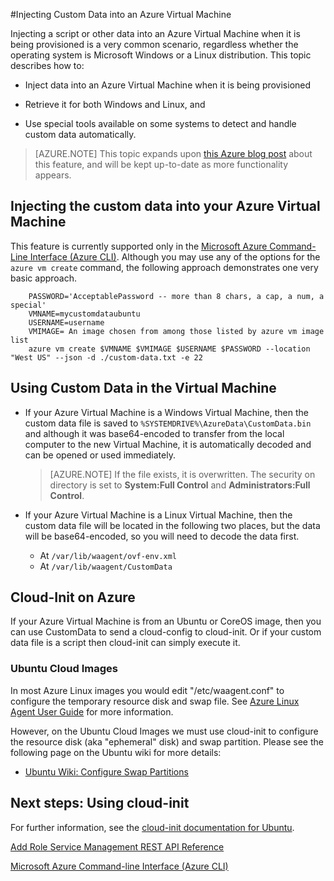 <properties
	pageTitle="Injecting Custom Data into Azure Virtual Machines"
	description="This topic describes how to inject custom data into an Azure Virtual Machine when the instance is created and how to locate the custom data on either Windows or Linux."
	services="virtual-machines"
	documentationCenter=""
	authors="squillace"
	manager="timlt"
	editor="tysonn"/>

<tags
	ms.service="virtual-machines"
	ms.workload="infrastructure-services"
	ms.tgt_pltfrm="vm-windows"
	ms.devlang="na"
	ms.topic="article"
	ms.date="04/07/2015"
	ms.author="rasquill"/>


#Injecting Custom Data into an Azure Virtual Machine

Injecting a script or other data into an Azure Virtual Machine when it is being provisioned is a very common scenario, regardless whether the operating system is Microsoft Windows or a Linux distribution. This topic describes how to:

- Inject data into an Azure Virtual Machine when it is being provisioned

- Retrieve it for both Windows and Linux, and

- Use special tools available on some systems to detect and handle custom data automatically.

> [AZURE.NOTE] This topic expands upon [this Azure blog post](http://azure.microsoft.com/blog/2014/04/21/custom-data-and-cloud-init-on-windows-azure/) about this feature, and will be kept up-to-date as more functionality appears.

## Injecting the custom data into your Azure Virtual Machine

This feature is currently supported only in the [Microsoft Azure Command-Line Interface (Azure CLI)](https://github.com/Azure/azure-xplat-cli). Although you may use any of the options for the `azure vm create` command, the following approach demonstrates one very basic approach.

```
    PASSWORD='AcceptablePassword -- more than 8 chars, a cap, a num, a special'
    VMNAME=mycustomdataubuntu
    USERNAME=username
    VMIMAGE= An image chosen from among those listed by azure vm image list
    azure vm create $VMNAME $VMIMAGE $USERNAME $PASSWORD --location "West US" --json -d ./custom-data.txt -e 22
```


## Using Custom Data in the Virtual Machine

+ If your Azure Virtual Machine is a Windows Virtual Machine, then the custom data file is saved to `%SYSTEMDRIVE%\AzureData\CustomData.bin` and although it was base64-encoded to transfer from the local computer to the new Virtual Machine, it is automatically decoded and can be opened or used immediately.

   > [AZURE.NOTE] If the file exists, it is overwritten. The security on directory is set to **System:Full Control** and **Administrators:Full Control**.

+ If your Azure Virtual Machine is a Linux Virtual Machine, then the custom data file will be located in the following two places, but the data will be base64-encoded, so you will need to decode the data first.

    + At `/var/lib/waagent/ovf-env.xml`
    + At `/var/lib/waagent/CustomData`



## Cloud-Init on Azure

If your Azure Virtual Machine is from an Ubuntu or CoreOS image, then you can use CustomData to send a cloud-config to cloud-init. Or if your custom data file is a script then cloud-init can simply execute it.

### Ubuntu Cloud Images

In most Azure Linux images you would edit "/etc/waagent.conf" to configure the temporary resource disk and swap file. See [Azure Linux Agent User Guide](./virtual-machines-linux-agent-user-guide.md) for more information.

However, on the Ubuntu Cloud Images we must use cloud-init to configure the resource disk (aka "ephemeral" disk) and swap partition.  Please see the following page on the Ubuntu wiki for more details:

 - [Ubuntu Wiki: Configure Swap Partitions](http://go.microsoft.com/fwlink/?LinkID=532955&clcid=0x409)


<!--Every topic should have next steps and links to the next logical set of content to keep the customer engaged-->
## Next steps: Using cloud-init

For further information, see the [cloud-init documentation for Ubuntu](https://help.ubuntu.com/community/CloudInit).

<!--Link references-->
[Add Role Service Management REST API Reference](http://msdn.microsoft.com/library/azure/jj157186.aspx)

[Microsoft Azure Command-line Interface (Azure CLI)](https://github.com/Azure/azure-xplat-cli)
